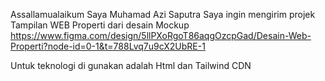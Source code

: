 Assallamualaikum Saya Muhamad Azi Saputra Saya ingin mengirim projek Tampilan WEB Properti dari desain Mockup
https://www.figma.com/design/5llPXoRgoT86aqgOzcpGad/Desain-Web-Properti?node-id=0-1&t=788Lvq7u9cX2UbRE-1
 
Untuk teknologi di gunakan adalah Html dan Tailwind CDN